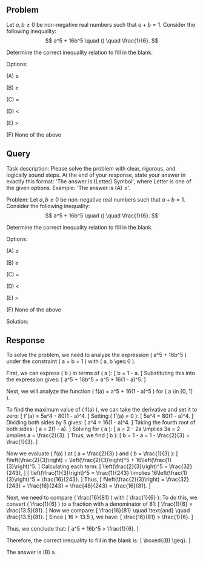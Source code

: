 ## Problem

Let $a, b \geq 0$ be non-negative real numbers such that $a + b = 1$. Consider the following inequality:
$$
a^5 + 16b^5 \quad () \quad \frac{1}{6}.
$$

Determine the correct inequality relation to fill in the blank.

Options:

(A) $\leq$ 

(B) $\geq$

(C) $=$ 

(D) $<$

(E) $>$

(F) None of the above

## Query

Task description: Please solve the problem with clear, rigorous, and logically sound steps. At the end of your response, state your answer in exactly this format: 'The answer is (Letter) Symbol', where Letter is one of the given options. Example: 'The answer is (A) $\leq$'.

Problem: Let $a, b \geq 0$ be non-negative real numbers such that $a + b = 1$. Consider the following inequality:
$$
a^5 + 16b^5 \quad () \quad \frac{1}{6}.
$$

Determine the correct inequality relation to fill in the blank.

Options:

(A) $\leq$ 

(B) $\geq$

(C) $=$ 

(D) $<$

(E) $>$

(F) None of the above

Solution:

## Response

To solve the problem, we need to analyze the expression \( a^5 + 16b^5 \) under the constraint \( a + b = 1 \) with \( a, b \geq 0 \).

First, we can express \( b \) in terms of \( a \):
\[
b = 1 - a.
\]
Substituting this into the expression gives:
\[
a^5 + 16b^5 = a^5 + 16(1 - a)^5.
\]

Next, we will analyze the function \( f(a) = a^5 + 16(1 - a)^5 \) for \( a \in [0, 1] \).

To find the maximum value of \( f(a) \), we can take the derivative and set it to zero:
\[
f'(a) = 5a^4 - 80(1 - a)^4.
\]
Setting \( f'(a) = 0 \):
\[
5a^4 = 80(1 - a)^4.
\]
Dividing both sides by 5 gives:
\[
a^4 = 16(1 - a)^4.
\]
Taking the fourth root of both sides:
\[
a = 2(1 - a).
\]
Solving for \( a \):
\[
a = 2 - 2a \implies 3a = 2 \implies a = \frac{2}{3}.
\]
Thus, we find \( b \):
\[
b = 1 - a = 1 - \frac{2}{3} = \frac{1}{3}.
\]

Now we evaluate \( f(a) \) at \( a = \frac{2}{3} \) and \( b = \frac{1}{3} \):
\[
f\left(\frac{2}{3}\right) = \left(\frac{2}{3}\right)^5 + 16\left(\frac{1}{3}\right)^5.
\]
Calculating each term:
\[
\left(\frac{2}{3}\right)^5 = \frac{32}{243},
\]
\[
\left(\frac{1}{3}\right)^5 = \frac{1}{243} \implies 16\left(\frac{1}{3}\right)^5 = \frac{16}{243}.
\]
Thus,
\[
f\left(\frac{2}{3}\right) = \frac{32}{243} + \frac{16}{243} = \frac{48}{243} = \frac{16}{81}.
\]

Next, we need to compare \( \frac{16}{81} \) with \( \frac{1}{6} \):
To do this, we convert \( \frac{1}{6} \) to a fraction with a denominator of 81:
\[
\frac{1}{6} = \frac{13.5}{81}.
\]
Now we compare:
\[
\frac{16}{81} \quad \text{and} \quad \frac{13.5}{81}.
\]
Since \( 16 > 13.5 \), we have:
\[
\frac{16}{81} > \frac{1}{6}.
\]

Thus, we conclude that:
\[
a^5 + 16b^5 > \frac{1}{6}.
\]

Therefore, the correct inequality to fill in the blank is:
\[
\boxed{(B) \geq}.
\]

The answer is (B) $\geq$.